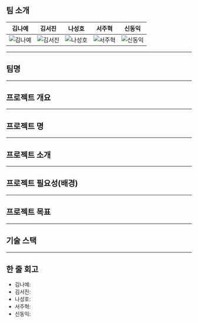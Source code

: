 ## 팀 소개
| **김나예** | **김서진** | **나성호** | **서주혁** | **신동익** |
|:----------:|:----------:|:----------:|:----------:|:----------:|
| ![김나예](https://github.com/user-attachments/assets/2844c125-2962-4f05-9a92-cb7743a52efb) | ![김서진]([https://item.kakaocdn.net/do/494ea37cf81a6a1efb5dfab1783ab48782f3bd8c9735553d03f6f982e10ebe70](https://i.namu.wiki/i/yHMdZs8LhKDP0D0XmvNkWe4NplRU5BDyXiZNDk5BTOd9ON5KtykFiDO_Q7SDpQLA-q9Q4fyFKfzM3apcZnPGtg.webp)) | ![나성호](이미지링크3) | ![서주혁](https://github.com/SKNETWORKS-FAMILY-AICAMP/SKN07-2nd-3Team/blob/main/images/baby.jpg) | ![신동익](https://mblogthumb-phinf.pstatic.net/MjAyMjEyMDRfMjc2/MDAxNjcwMTM0MzQzNjM2.50MolQqvIhFzyA1mOuGuQBPTygTIuFlRCpGxGkLaXXMg.HVEw7DOZAnLs_Np5KiosbayIrUcGd42C824Skjq_mLUg.JPEG.goms1101/IMG_3415.JPG?type=w800) |

---

## 팀명

---

## 프로젝트 개요

---

## 프로젝트 명

---

## 프로젝트 소개

---

## 프로젝트 필요성(배경)

---

## 프로젝트 목표

---

## 기술 스택

---

## 한 줄 회고
- 김나예:
- 김서진:
- 나성호:
- 서주혁:
- 신동익:
